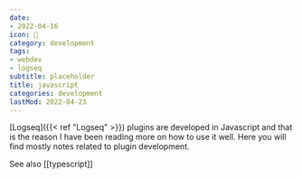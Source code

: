 ```yaml
---
date:
- 2022-04-16
icon: 📝
category: development
tags:
- webdev
- logseq
subtitle: placeholder
title: javascript
categories: development
lastMod: 2022-04-23
---
```

[Logseq]({{< ref "Logseq" >}}) plugins are developed in Javascript and that is the reason I have been reading more on how to use it well. Here you will find mostly notes related to plugin development.

See also [[typescript]]
